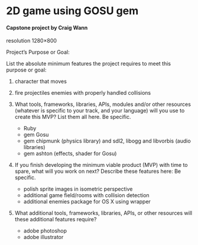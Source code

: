 # 2D game using GOSU gem
#### Capstone project by Craig Wann

resolution 1280×800

Project’s Purpose or Goal: 

List the absolute minimum features the project requires to meet this purpose or goal:

1. character that moves 
1. fire projectiles
enemies with properly handled collisions

1. What tools, frameworks, libraries, APIs, modules and/or other resources (whatever is specific to your track, and your language) will you use to create this MVP? List them all here. Be specific.
    * Ruby
    * gem Gosu
    * gem chipmunk (physics library) and sdl2, libogg and libvorbis (audio libraries)
    * gem ashton (effects, shader for Gosu)

1. If you finish developing the minimum viable product (MVP) with time to spare, what will you work on next? Describe these features here: Be specific.
    * polish sprite images in isometric perspective
    * additional game field/rooms with collision detection
    * additional enemies
package for OS X using wrapper
1. What additional tools, frameworks, libraries, APIs, or other resources will these additional features require?
    * adobe photoshop
    * adobe illustrator
